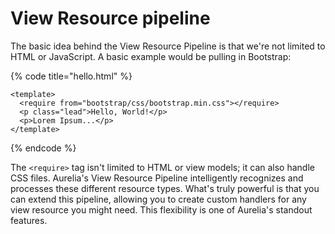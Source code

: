# View Resource pipeline

The basic idea behind the View Resource Pipeline is that we're not limited to HTML or JavaScript. A basic example would be pulling in Bootstrap:

{% code title="hello.html" %}
```markup
<template>
  <require from="bootstrap/css/bootstrap.min.css"></require>
  <p class="lead">Hello, World!</p>
  <p>Lorem Ipsum...</p>
</template>
```
{% endcode %}

The `<require>` tag isn't limited to HTML or view models; it can also handle CSS files. Aurelia's View Resource Pipeline intelligently recognizes and processes these different resource types. What's truly powerful is that you can extend this pipeline, allowing you to create custom handlers for any view resource you might need. This flexibility is one of Aurelia's standout features.

